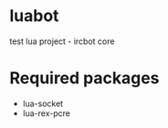 luabot
======

test lua project - ircbot core

Required packages
=================
- lua-socket
- lua-rex-pcre
